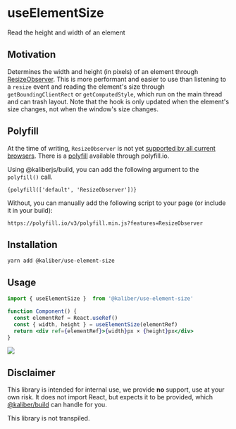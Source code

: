 # useElementSize
Read the height and width of an element

## Motivation
Determines the width and height (in pixels) of an element through [ResizeObserver](https://developer.mozilla.org/en-US/docs/Web/API/ResizeObserver). This is more performant and easier to use than listening to a `resize` event and reading the element's size through `getBoundingClientRect` or `getComputedStyle`, which run on the main thread and can trash layout. Note that the hook is only updated when the element's size changes, not when the window's size changes.

## Polyfill
At the time of writing, `ResizeObserver` is not yet [supported by all current browsers](https://developer.mozilla.org/en-US/docs/Web/API/ResizeObserver#Browser_compatibility). There is a [polyfill](https://www.npmjs.com/package/resize-observer-polyfill) available through polyfill.io.

Using @kaliberjs/build, you can add the following argument to the `polyfill()` call.
```
{polyfill(['default', 'ResizeObserver'])}
```

Without, you can manually add the following script to your page (or include it in your build):
```
https://polyfill.io/v3/polyfill.min.js?features=ResizeObserver
```

## Installation

```
yarn add @kaliber/use-element-size
```

## Usage
```jsx
import { useElementSize }  from '@kaliber/use-element-size'

function Component() {
  const elementRef = React.useRef()
  const { width, height } = useElementSize(elementRef)
  return <div ref={elementRef}>{width}px × {height}px</div>
}
```

![](https://media.giphy.com/media/GFFZmiHkm6h9u/source.gif)

## Disclaimer
This library is intended for internal use, we provide __no__ support, use at your own risk. It does not import React, but expects it to be provided, which [@kaliber/build](https://kaliberjs.github.io/build/) can handle for you.

This library is not transpiled.
